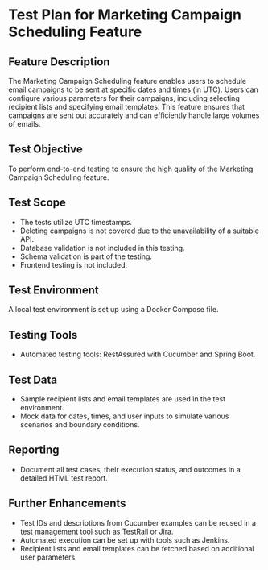 # Test Plan for Marketing Campaign Scheduling Feature

## Feature Description
The Marketing Campaign Scheduling feature enables users to schedule email campaigns to be sent at specific dates and times (in UTC). Users can configure various parameters for their campaigns, including selecting recipient lists and specifying email templates. This feature ensures that campaigns are sent out accurately and can efficiently handle large volumes of emails.

## Test Objective
To perform end-to-end testing to ensure the high quality of the Marketing Campaign Scheduling feature.

## Test Scope
- The tests utilize UTC timestamps.
- Deleting campaigns is not covered due to the unavailability of a suitable API.
- Database validation is not included in this testing.
- Schema validation is part of the testing.
- Frontend testing is not included.

## Test Environment
A local test environment is set up using a Docker Compose file.

## Testing Tools
- Automated testing tools: RestAssured with Cucumber and Spring Boot.

## Test Data
- Sample recipient lists and email templates are used in the test environment.
- Mock data for dates, times, and user inputs to simulate various scenarios and boundary conditions.

## Reporting
- Document all test cases, their execution status, and outcomes in a detailed HTML test report.

## Further Enhancements
- Test IDs and descriptions from Cucumber examples can be reused in a test management tool such as TestRail or Jira.
- Automated execution can be set up with tools such as Jenkins.
- Recipient lists and email templates can be fetched based on additional user parameters.
